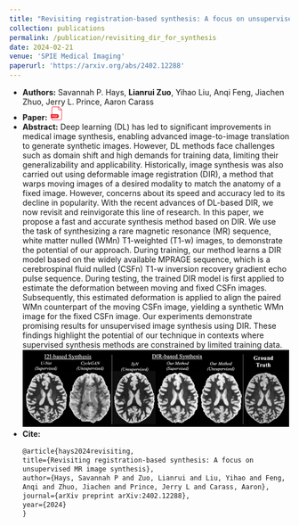 ```yaml
---
title: "Revisiting registration-based synthesis: A focus on unsupervised MR image synthesis"
collection: publications
permalink: /publication/revisiting_dir_for_synthesis
date: 2024-02-21
venue: 'SPIE Medical Imaging'
paperurl: 'https://arxiv.org/abs/2402.12288'
---
```

- **Authors:** Savannah P. Hays, **Lianrui Zuo**, Yihao Liu, Anqi Feng, Jiachen Zhuo, Jerry L. Prince, Aaron Carass
- **Paper:** [<img src="/images/pdf_icon.png" width="25"/>](https://arxiv.org/abs/2402.12288)
- **Abstract:** Deep learning (DL) has led to significant improvements in medical image synthesis, enabling advanced image-to-image translation to generate synthetic images. However, DL methods face challenges such as domain shift and high demands for training data, limiting their generalizability and applicability. Historically, image synthesis was also carried out using deformable image registration (DIR), a method that warps moving images of a desired modality to match the anatomy of a fixed image. However, concerns about its speed and accuracy led to its decline in popularity. With the recent advances of DL-based DIR, we now revisit and reinvigorate this line of research. In this paper, we propose a fast and accurate synthesis method based on DIR. We use the task of synthesizing a rare magnetic resonance (MR) sequence, white matter nulled (WMn) T1-weighted (T1-w) images, to demonstrate the potential of our approach. During training, our method learns a DIR model based on the widely available MPRAGE sequence, which is a cerebrospinal fluid nulled (CSFn) T1-w inversion recovery gradient echo pulse sequence. During testing, the trained DIR model is first applied to estimate the deformation between moving and fixed CSFn images. Subsequently, this estimated deformation is applied to align the paired WMn counterpart of the moving CSFn image, yielding a synthetic WMn image for the fixed CSFn image. Our experiments demonstrate promising results for unsupervised image synthesis using DIR. These findings highlight the potential of our technique in contexts where supervised synthesis methods are constrained by limited training data.
     <img src="/images/dir_synthesis_hays.png" width="900"/>
- **Cite:**
  ```
  @article{hays2024revisiting,
  title={Revisiting registration-based synthesis: A focus on unsupervised MR image synthesis},
  author={Hays, Savannah P and Zuo, Lianrui and Liu, Yihao and Feng, Anqi and Zhuo, Jiachen and Prince, Jerry L and Carass, Aaron},
  journal={arXiv preprint arXiv:2402.12288},
  year={2024}
  }
  ```
